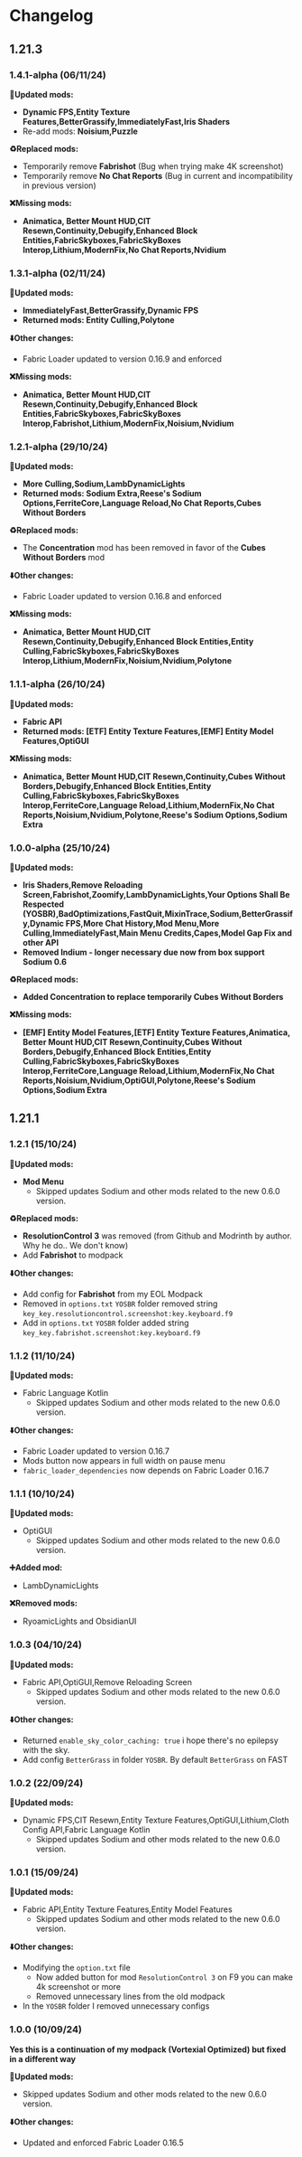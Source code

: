 # Changelog

## 1.21.3

### 1.4.1-alpha (06/11/24)

**🔄Updated mods:**
- **Dynamic FPS,Entity Texture Features,BetterGrassify,ImmediatelyFast,Iris Shaders**
- Re-add mods: **Noisium,Puzzle**

**♻️Replaced mods:**
- Temporarily remove **Fabrishot** (Bug when trying make 4K screenshot)
- Temporarily remove **No Chat Reports** (Bug in current and incompatibility in previous version)

**❌Missing mods:**
- **Animatica, Better Mount HUD,CIT Resewn,Continuity,Debugify,Enhanced Block Entities,FabricSkyboxes,FabricSkyBoxes Interop,Lithium,ModernFix,No Chat Reports,Nvidium**

### 1.3.1-alpha (02/11/24)

**🔄Updated mods:**
- **ImmediatelyFast,BetterGrassify,Dynamic FPS**
- **Returned mods: Entity Culling,Polytone**

**⬇️Other changes:**
- Fabric Loader updated to version 0.16.9 and enforced

**❌Missing mods:**
- **Animatica, Better Mount HUD,CIT Resewn,Continuity,Debugify,Enhanced Block Entities,FabricSkyboxes,FabricSkyBoxes Interop,Fabrishot,Lithium,ModernFix,Noisium,Nvidium**

### 1.2.1-alpha (29/10/24)

**🔄Updated mods:**
- **More Culling,Sodium,LambDynamicLights**
- **Returned mods: Sodium Extra,Reese's Sodium Options,FerriteCore,Language Reload,No Chat Reports,Cubes Without Borders**

**♻️Replaced mods:**
- The **Concentration** mod has been removed in favor of the **Cubes Without Borders** mod

**⬇️Other changes:**
- Fabric Loader updated to version 0.16.8 and enforced

**❌Missing mods:**
- **Animatica, Better Mount HUD,CIT Resewn,Continuity,Debugify,Enhanced Block Entities,Entity Culling,FabricSkyboxes,FabricSkyBoxes Interop,Lithium,ModernFix,Noisium,Nvidium,Polytone**

### 1.1.1-alpha (26/10/24)

**🔄Updated mods:**
 - **Fabric API**
 - **Returned mods: [ETF] Entity Texture Features,[EMF] Entity Model Features,OptiGUI**

**❌Missing mods:**
- **Animatica, Better Mount HUD,CIT Resewn,Continuity,Cubes Without Borders,Debugify,Enhanced Block Entities,Entity Culling,FabricSkyboxes,FabricSkyBoxes Interop,FerriteCore,Language Reload,Lithium,ModernFix,No Chat Reports,Noisium,Nvidium,Polytone,Reese's Sodium Options,Sodium Extra**

### 1.0.0-alpha (25/10/24)

**🔄Updated mods:**
- **Iris Shaders,Remove Reloading Screen,Fabrishot,Zoomify,LambDynamicLights,Your Options Shall Be Respected (YOSBR),BadOptimizations,FastQuit,MixinTrace,Sodium,BetterGrassify,Dynamic FPS,More Chat History,Mod Menu,More Culling,ImmediatelyFast,Main Menu Credits,Capes,Model Gap Fix and other API**
- **Removed Indium - longer necessary due now from box support Sodium 0.6**

**♻️Replaced mods:**
- **Added Concentration to replace temporarily Cubes Without Borders**

**❌Missing mods:**
- **[EMF] Entity Model Features,[ETF] Entity Texture Features,Animatica, Better Mount HUD,CIT Resewn,Continuity,Cubes Without Borders,Debugify,Enhanced Block Entities,Entity Culling,FabricSkyboxes,FabricSkyBoxes Interop,FerriteCore,Language Reload,Lithium,ModernFix,No Chat Reports,Noisium,Nvidium,OptiGUI,Polytone,Reese's Sodium Options,Sodium Extra**

## 1.21.1

### 1.2.1 (15/10/24)

**🔄Updated mods:**
- **Mod Menu**
  - Skipped updates Sodium and other mods related to the new 0.6.0 version.

**♻️Replaced mods:**
- **ResolutionControl 3** was removed (from Github and Modrinth by author. Why he do.. We don't know)
- Add **Fabrishot** to modpack

**⬇️Other changes:**
- Add config for **Fabrishot** from my EOL Modpack
- Removed in `options.txt` `YOSBR` folder removed string `key_key.resolutioncontrol.screenshot:key.keyboard.f9 `
- Add in `options.txt` `YOSBR` folder added string `key_key.fabrishot.screenshot:key.keyboard.f9`

### 1.1.2 (11/10/24)

**🔄Updated mods:**
- Fabric Language Kotlin
  - Skipped updates Sodium and other mods related to the new 0.6.0 version.

**⬇️Other changes:**
- Fabric Loader updated to version 0.16.7
- Mods button now appears in full width on pause menu
- `fabric_loader_dependencies` now depends on Fabric Loader 0.16.7

### 1.1.1 (10/10/24)

**🔄Updated mods:**
- OptiGUI
  - Skipped updates Sodium and other mods related to the new 0.6.0 version.

**➕Added mod:**
- LambDynamicLights

**❌Removed mods:**
- RyoamicLights and ObsidianUI

### 1.0.3 (04/10/24)

**🔄Updated mods:**
- Fabric API,OptiGUI,Remove Reloading Screen
  - Skipped updates Sodium and other mods related to the new 0.6.0 version.

**⬇️Other changes:**
- Returned `enable_sky_color_caching: true` i hope there's no epilepsy with the sky.
- Add config `BetterGrass` in folder `YOSBR`. By default `BetterGrass` on FAST

### 1.0.2 (22/09/24)

**🔄Updated mods:**
- Dynamic FPS,CIT Resewn,Entity Texture Features,OptiGUI,Lithium,Cloth Config API,Fabric Language Kotlin
  - Skipped updates Sodium and other mods related to the new 0.6.0 version.

### 1.0.1 (15/09/24)

**🔄Updated mods:**
- Fabric API,Entity Texture Features,Entity Model Features
  - Skipped updates Sodium and other mods related to the new 0.6.0 version.

**⬇️Other changes:**

- Modifying the `option.txt` file
  - Now added button for mod `ResolutionControl 3` on F9 you can make 4k screenshot or more
  - Removed unnecessary lines from the old modpack
- In the `YOSBR` folder I removed unnecessary configs

### 1.0.0 (10/09/24)

**Yes this is a continuation of my modpack (Vortexial Optimized) but fixed in a different way**

**🔄Updated mods:**
- Skipped updates Sodium and other mods related to the new 0.6.0 version.

**⬇️Other changes:**

- Updated and enforced Fabric Loader 0.16.5